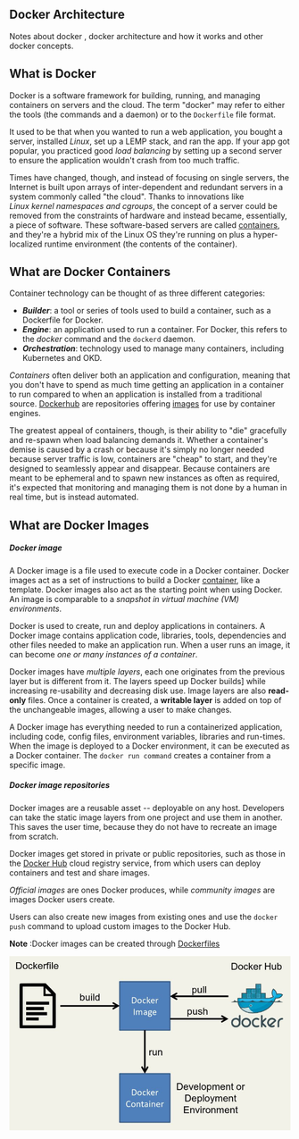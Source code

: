 
## Docker Architecture

Notes about docker , docker architecture and how it works and other docker concepts.

## What is Docker

Docker is a software framework for building, running, and managing containers on servers and the cloud. The term "docker" may refer to either the tools (the commands and a daemon) or to the `Dockerfile` file format.

It used to be that when you wanted to run a web application, you bought a server, installed _Linux_, set up a LEMP stack, and ran the app. If your app got popular, you practiced good _load balancing_ by setting up a second server to ensure the application wouldn't crash from too much traffic.

Times have changed, though, and instead of focusing on single servers, the Internet is built upon arrays of inter-dependent and redundant servers in a system commonly called "the cloud". Thanks to innovations like _Linux kernel namespaces and cgroups_, the concept of a server could be removed from the constraints of hardware and instead became, essentially, a piece of software. These software-based servers are called [containers](#what-are-docker-containers),  and they're a hybrid mix of the Linux OS they're running on plus a hyper-localized runtime environment (the contents of the container).

## What are Docker Containers

Container technology can be thought of as three different categories:

- **_Builder_**:  a tool or series of tools used to build a container, such as a Dockerfile for Docker.
- **_Engine_**: an application used to run a container. For Docker, this refers to the _docker_ command and the `dockerd` daemon.
- **_Orchestration_**: technology used to manage many containers, including Kubernetes and OKD.

_Containers_ often deliver both an application and configuration, meaning that you don't have to spend as much time getting an application in a container to run compared to when an application is installed from a traditional source. [Dockerhub](http://hub.docker.com/) are repositories offering [images](#What-are-docker-images) for use by container engines.

The greatest appeal of containers, though, is their ability to "die" gracefully and re-spawn when load balancing demands it. Whether a container's demise is caused by a crash or because it's simply no longer needed because server traffic is low, containers are "cheap" to start, and they're designed to seamlessly appear and disappear. Because containers are meant to be ephemeral and to spawn new instances as often as required, it's expected that monitoring and managing them is not done by a human in real time, but is instead automated.

## What are Docker Images

##### Docker image

A Docker image is a file used to execute code in a Docker container. Docker images act as a set of instructions to build a Docker [container](#what-are-docker-containers), like a template. Docker images also act as the starting point when using Docker. An image is comparable to a _snapshot in virtual machine (VM) environments_.

Docker is used to create, run and deploy applications in containers. A Docker image contains application code, libraries, tools, dependencies and other files needed to make an application run. When a user runs an image, it can become _one or many instances of a container_.

Docker images have _multiple layers_, each one originates from the previous layer but is different from it. The layers speed up Docker builds] while increasing re-usability and decreasing disk use. Image layers are also **read-only** files. Once a container is created, a **writable layer** is added on top of the unchangeable images, allowing a user to make changes.

A Docker image has everything needed to run a containerized application, including code, config files, environment variables, libraries and run-times. When the image is deployed to a Docker environment, it can be executed as a Docker container. The `docker run command` creates a container from a specific image.


##### Docker image repositories

Docker images are a reusable asset -- deployable on any host. Developers can take the static image layers from one project and use them in another. This saves the user time, because they do not have to recreate an image from scratch.

Docker images get stored in private or public repositories, such as those in the [Docker Hub](http://hub.docker.com) cloud registry service, from which users can deploy containers and test and share images.

_Official images_ are ones Docker produces, while _community images_ are images Docker users create.

Users can also create new images from existing ones and use the `docker push` command to upload custom images to the Docker Hub.

**Note** :Docker images can be created through [Dockerfiles](dockerfile.md)


<p align="center">
<img src="./images/docker_container_images.jpg"/>
</p>